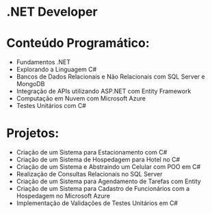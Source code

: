 # .NET Developer
# Conteúdo Programático:

* Fundamentos .NET
* Explorando a Linguagem C#
* Bancos de Dados Relacionais e Não Relacionais com SQL Server e MongoDB
* Integração de APIs utilizando ASP.NET com Entity Framework
* Computação em Nuvem com Microsoft Azure
* Testes Unitários com C#

# Projetos:

* Criação de um Sistema para Estacionamento com C#
* Criação de um Sistema de Hospedagem para Hotel no C#
* Criação de um Sistema e Abstraindo um Celular com POO em C#
* Realização de Consultas Relacionais no SQL Server
* Criação de um Sistema para Agendamento de Tarefas com Entity
* Criação de um Sistema para Cadastro de Funcionários com a Hospedagem no Microsoft Azure
* Implementação de Validações de Testes Unitários em C#

